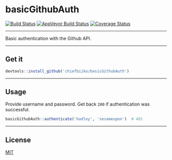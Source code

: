 # basicGithubAuth

[![Build Status](https://travis-ci.org/chiefbiiko/basicGithubAuth.svg?branch=master)](https://travis-ci.org/chiefbiiko/basicGithubAuth) [![AppVeyor Build Status](https://ci.appveyor.com/api/projects/status/github/chiefbiiko/basicGithubAuth?branch=master&svg=true)](https://ci.appveyor.com/project/chiefbiiko/basicGithubAuth) [![Coverage Status](https://img.shields.io/codecov/c/github/chiefbiiko/basicGithubAuth/master.svg)](https://codecov.io/github/chiefbiiko/basicGithubAuth?branch=master)

***

Basic authentication with the Github API.

***

## Get it

```r
devtools::install_github('chiefbiiko/basicGithubAuth')
```

***

## Usage

Provide username and password. Get back `200` if authentication was successful.

```r
basicGithubAuth::authenticate('hadley', 'sesameopen')  # 401
```

***

## License

[MIT](./LICENSE)
